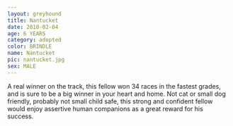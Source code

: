 ```yaml
---
layout: greyhound
title: Nantucket
date: 2010-02-04
age: 6 YEARS
category: adopted
color: BRINDLE
name: Nantucket
pic: nantucket.jpg
sex: MALE
---
```


A real winner on the track, this fellow won 34 races in the fastest grades, and is sure to be a big winner in
your heart and home.   Not cat or small dog friendly, probably not small child safe, this strong and confident fellow
would enjoy assertive human companions as a great reward for his success. 
